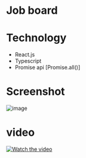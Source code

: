 # Job board

# Technology

- React.js
- Typescript
- Promise api [Promise.all()]

# Screenshot

![image](https://github.com/anandbaraik/react-js-practice/assets/31516195/c92ee409-6dea-44aa-bf4d-42681a582c3f)

# video

[![Watch the video](https://github.com/anandbaraik/react-js-practice/assets/31516195/c92ee409-6dea-44aa-bf4d-42681a582c3f)](https://github.com/anandbaraik/react-js-practice/assets/31516195/36ccf84a-420d-48f0-b4cc-1645cd9e9b19)
